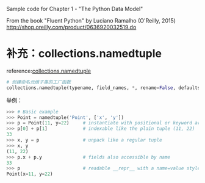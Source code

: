 Sample code for Chapter 1 - "The Python Data Model"

From the book "Fluent Python" by Luciano Ramalho (O'Reilly, 2015)
http://shop.oreilly.com/product/0636920032519.do


# 补充：collections.namedtuple

reference:[collections.namedtuple](https://docs.python.org/zh-cn/3/library/collections.html#collections.namedtuple)

```Python
# 创建命名元组子类的工厂函数
collections.namedtuple(typename, field_names, *, rename=False, defaults=None, module=None)
```

举例：

```python
>>> # Basic example
>>> Point = namedtuple('Point', ['x', 'y'])
>>> p = Point(11, y=22)     # instantiate with positional or keyword arguments
>>> p[0] + p[1]             # indexable like the plain tuple (11, 22)
33
>>> x, y = p                # unpack like a regular tuple
>>> x, y
(11, 22)
>>> p.x + p.y               # fields also accessible by name
33
>>> p                       # readable __repr__ with a name=value style
Point(x=11, y=22)
```